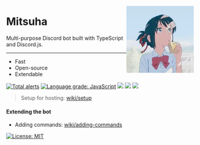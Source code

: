 <img
    height="180px"
    src="media/image.jpeg"
    align="right"
/>

# Mitsuha

Multi-purpose Discord bot built with TypeScript and Discord.js.

<hr />

 - Fast
 - Open-source
 - Extendable

[![Total alerts](https://img.shields.io/lgtm/alerts/g/ayannw/mitsuha.svg?logo=lgtm&logoWidth=18)](https://lgtm.com/projects/g/ayannw/mitsuha/alerts/)
[![Language grade: JavaScript](https://img.shields.io/lgtm/grade/javascript/g/ayannw/mitsuha.svg?logo=lgtm&logoWidth=18)](https://lgtm.com/projects/g/ayannw/mitsuha/context:javascript)
![](https://github.com/ayannw/mitsuha/actions/workflows/build.yml/badge.svg)
![](https://tokei.rs/b1/github.com/ayannw/mitsuha)
![](https://github-size-badge.herokuapp.com/ayannw/mitsuha.svg)

> Setup for hosting: [wiki/setup](https://github.com/ayannw/mitsuha/wiki/Setup "setup")

#### Extending the bot
 - Adding commands: [wiki/adding-commands](https://github.com/ayannw/mitsuha/wiki/Adding-commands "adding commands")

[![License: MIT](https://img.shields.io/badge/License-MIT-yellow.svg)](https://opensource.org/licenses/MIT)
<!--4th rewrite-->
